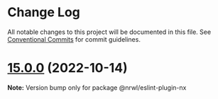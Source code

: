# Change Log

All notable changes to this project will be documented in this file.
See [Conventional Commits](https://conventionalcommits.org) for commit guidelines.

# [15.0.0](https://github.com/nrwl/nx/compare/14.8.0...15.0.0) (2022-10-14)

**Note:** Version bump only for package @nrwl/eslint-plugin-nx

